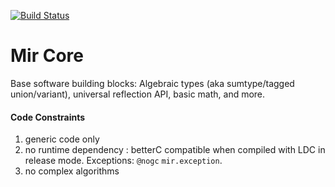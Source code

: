 [![Build Status](https://travis-ci.org/libmir/mir-core.svg?branch=master)](https://travis-ci.org/libmir/mir-core)

Mir Core
==============

Base software building blocks: Algebraic types (aka sumtype/tagged union/variant), universal reflection API, basic math, and more.

#### Code Constraints

1. generic code only
2. no runtime dependency : betterC compatible when compiled with LDC in release mode. Exceptions: `@nogc` `mir.exception`.
3. no complex algorithms
